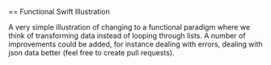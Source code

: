 == Functional Swift Illustration

A very simple illustration of changing to a functional paradigm where we think of transforming data instead of looping through lists. A number of improvements could be added, for instance dealing with errors, dealing with json data better (feel free to create pull requests).
